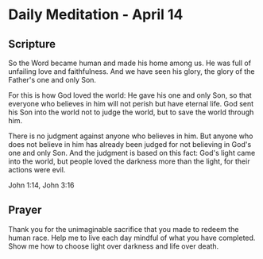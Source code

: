 # Daily Meditation - April 14

## Scripture

So the Word became human and made his home among us. He was full of unfailing
love and faithfulness. And we have seen his glory, the glory of the Father's one
and only Son.

For this is how God loved the world: He gave his one and only Son, so that
everyone who believes in him will not perish but have eternal life. God sent his
Son into the world not to judge the world, but to save the world through him.

There is no judgment against anyone who believes in him. But anyone who does not
believe in him has already been judged for not believing in God's one and only
Son. And the judgment is based on this fact: God's light came into the world,
but people loved the darkness more than the light, for their actions were evil.

John 1:14, John 3:16


## Prayer

Thank you for the unimaginable sacrifice that you made to redeem the human
race.  Help me to live each day mindful of what you have completed.  Show
me how to choose light over darkness and life over death.

